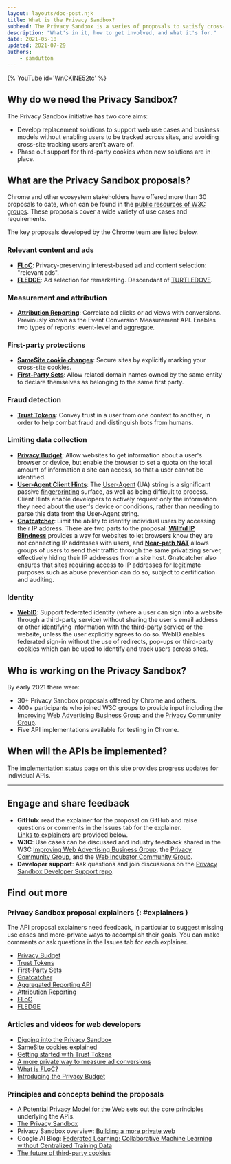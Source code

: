 ```yaml
---
layout: layouts/doc-post.njk
title: What is the Privacy Sandbox?
subhead: The Privacy Sandbox is a series of proposals to satisfy cross-site use cases without third-party cookies or other tracking mechanisms.
description: "What's in it, how to get involved, and what it's for."
date: 2021-05-18
updated: 2021-07-29
authors:
	- samdutton
---
```



{% YouTube
	id='WnCKlNE52tc' 
%}


## Why do we need the Privacy Sandbox?

The Privacy Sandbox initiative has two core aims:
* Develop replacement solutions to support web use cases and business models without enabling users 
to be tracked across sites, and avoiding cross-site tracking users aren't aware of.
* Phase out support for third-party cookies when new solutions are in place.


## What are the Privacy Sandbox proposals?

Chrome and other ecosystem stakeholders have offered more than 30 proposals to date, which can be 
found in the [public resources of W3C groups](https://github.com/w3c/web-advertising#ideas-and-proposals-links-outside-this-repo). These proposals cover a wide variety of use cases and requirements.

The key proposals developed by the Chrome team are listed below. 


### Relevant content and ads

* [**FLoC**](/docs/privacy-sandbox/floc): Privacy-preserving interest-based ad and content selection: 
"relevant ads". 
* [**FLEDGE**](/docs/privacy-sandbox/fledge): Ad selection for remarketing. Descendant of 
[TURTLEDOVE](https://github.com/WICG/turtledove).


### Measurement and attribution

* [**Attribution Reporting**](/docs/privacy-sandbox/attribution-reporting): Correlate ad clicks or ad 
views with conversions. Previously known as the Event Conversion Measurement API. Enables two types 
of reports: event-level and aggregate.


### First-party protections

* [**SameSite cookie changes**](https://web.dev/samesite-cookies-explained/): Secure sites by explicitly 
marking your cross-site cookies.
* [**First-Party Sets**](/docs/privacy-sandbox/first-party-sets): Allow related domain names owned by 
the same entity to declare themselves as belonging to the same first party.


### Fraud detection

* [**Trust Tokens**](/docs/privacy-sandbox/trust-tokens): Convey trust in a user from one context to 
another, in order to help combat fraud and distinguish bots from humans.


### Limiting data collection

* [**Privacy Budget**](https://www.youtube.com/watch?v=0STgfjSA6T8): Allow websites to get information 
about a user's browser or device, but enable the browser to set a quota on the total amount of 
information a site can access, so that a user cannot be identified.
* [**User-Agent Client Hints**](https://web.dev/user-agent-client-hints/): 
The [User-Agent](https://developer.mozilla.org/en-US/docs/Web/HTTP/Headers/User-Agent) (UA) string 
is a significant passive [fingerprinting](https://w3c.github.io/fingerprinting-guidance/#passive) 
surface, as well as being difficult to process. Client Hints enable developers to actively 
request only the information they need about the user's device or conditions, rather than needing to 
parse this data from the User-Agent string.
* [**Gnatcatcher**](https://github.com/bslassey/ip-blindness): Limit the ability to identify individual 
users by accessing their IP address. There are two parts to the proposal: 
[**Willful IP Blindness**](https://github.com/bslassey/ip-blindness/blob/master/willful_ip_blindness.md) 
provides a way for websites to let browsers know they are not connecting IP addresses with users, 
and [**Near-path NAT**](https://github.com/bslassey/ip-blindness/blob/master/near_path_nat.md) allows 
groups of users to send their traffic through the same privatizing server, effectively hiding their 
IP addresses from a site host. Gnatcatcher also ensures that sites requiring access to IP addresses 
for legitimate purposes such as abuse prevention can do so, subject to certification and auditing.


### Identity

* [**WebID**](https://github.com/WICG/WebID): Support federated identity (where a user can sign into a 
website through a third-party service) without sharing the user's email address or other identifying 
information with the third-party service or the website, unless the user explicitly agrees to do so. 
WebID enables federated sign-in without the use of redirects, pop-ups or third-party cookies which 
can be used to identify and track users across sites.


## Who is working on the Privacy Sandbox?

By early 2021 there were: 
* 30+ Privacy Sandbox proposals offered by Chrome and others.
* 400+ participants who joined W3C groups to provide input including the 
[Improving Web Advertising Business Group](https://www.w3.org/community/web-adv/participants) and 
the [Privacy Community Group](https://www.w3.org/community/privacycg/participants).
* Five API implementations available for testing in Chrome.


## When will the APIs be implemented?

The [implementation status](/docs/privacy-sandbox/status/) page on this site provides progress 
updates for individual APIs.

---


## Engage and share feedback

* **GitHub**: read the explainer for the proposal on GitHub and raise questions or comments in the 
Issues tab for the explainer.  
[Links to explainers](#explainers) are provided below.
* **W3C**: Use cases can be discussed and industry feedback shared in the W3C [Improving Web Advertising Business Group](https://www.w3.org/community/web-adv/), the [Privacy Community Group](https://www.w3.org/community/privacycg/participants), 
and the [Web Incubator Community Group](https://github.com/WICG).
* **Developer support**: Ask questions and join discussions on the 
[Privacy Sandbox Developer Support repo](https://github.com/GoogleChromeLabs/privacy-sandbox-dev-support).


## Find out more

### Privacy Sandbox proposal explainers {: #explainers }

The API proposal explainers need feedback, in particular to suggest missing use cases and 
more-private ways to accomplish their goals. You can make comments or ask questions in the Issues 
tab for each explainer.

* [Privacy Budget](https://github.com/bslassey/privacy-budget)
* [Trust Tokens](https://github.com/dvorak42/trust-token-api)
* [First-Party Sets](https://github.com/privacycg/first-party-sets)
* [Gnatcatcher](https://github.com/bslassey/ip-blindness)
* [Aggregated Reporting API](https://github.com/csharrison/aggregate-reporting-api)
* [Attribution Reporting](https://github.com/csharrison/conversion-measurement-api)
* [FLoC](https://github.com/jkarlin/floc)
* [FLEDGE](https://github.com/michaelkleber/turtledove)

### Articles and videos for web developers

* [Digging into the Privacy Sandbox](https://web.dev/digging-into-the-privacy-sandbox)
* [SameSite cookies explained](https://web.dev/samesite-cookies-explained/)
* [Getting started with Trust Tokens](https://web.dev/trust-tokens)
* [A more private way to measure ad conversions](https://web.dev/conversion-measurement/)
* [What is FLoC?](https://web.dev/floc/)
* [Introducing the Privacy Budget](https://www.youtube.com/watch?v=0STgfjSA6T8)

### Principles and concepts behind the proposals

* [A Potential Privacy Model for the Web](https://github.com/michaelkleber/privacy-model) sets out the 
core principles underlying the APIs.
* [The Privacy Sandbox](https://www.chromium.org/Home/chromium-privacy/privacy-sandbox)
* Privacy Sandbox overview: [Building a more private web](https://www.blog.google/products/chrome/building-a-more-private-web/)
* Google AI Blog: [Federated Learning: Collaborative Machine Learning without Centralized Training Data](https://ai.googleblog.com/2017/04/federated-learning-collaborative.html)
* [The future of third-party cookies](https://blog.chromium.org/2019/10/developers-get-ready-for-new.html)
